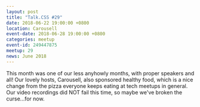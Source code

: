 ```yaml
---
layout: post
title: "Talk.CSS #29"
date: 2018-06-22 19:00:00 +0800
location: Carousell
event-date: 2018-06-28 19:00:00 +0800
categories: meetup
event-id: 249447875
meetup: 29
news: June 2018
---
```

This month was one of our less anyhowly months, with proper speakers and all! Our lovely hosts, Carousell, also sponsored healthy food, which is a nice change from the pizza everyone keeps eating at tech meetups in general. Our video recordings did NOT fail this time, so maybe we've broken the curse...for now.
